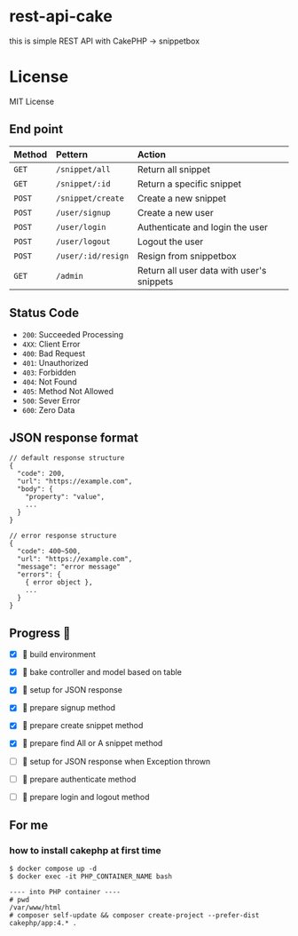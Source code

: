 # rest-api-cake
this is simple REST API with CakePHP -> snippetbox  

# License
MIT License



## End point
| Method | Pettern            | Action                                    |
|:-------|:-------------------|:------------------------------------------|
| `GET`  | `/snippet/all`     | Return all snippet                        |
| `GET`  | `/snippet/:id`     | Return a specific snippet                 |
| `POST` | `/snippet/create`  | Create a new snippet                      |
| `POST` | `/user/signup`     | Create a new user                         |
| `POST` | `/user/login`      | Authenticate and login the user           |
| `POST` | `/user/logout`     | Logout the user                           |
| `POST` | `/user/:id/resign` | Resign from snippetbox                    |                                          |
| `GET`  | `/admin`           | Return all user data with user's snippets |


## Status Code

- `200`: Succeeded Processing
- `4XX`: Client Error
- `400`: Bad Request
- `401`: Unauthorized
- `403`: Forbidden
- `404`: Not Found
- `405`: Method Not Allowed
- `500`: Sever Error
- `600`: Zero Data


## JSON response format

```
// default response structure
{
  "code": 200,
  "url": "https://example.com",
  "body": {
    "property": "value",
    ...
  }
}

// error response structure
{
  "code": 400~500,
  "url": "https://example.com",
  "message": "error message"
  "errors": {
    { error object },
    ...
  }
}
```


## Progress :gorilla:
- [x] :gorilla: build environment
- [x] :gorilla: bake controller and model based on table 
- [x] :gorilla: setup for JSON response
- [x] :gorilla: prepare signup method
- [x] :gorilla: prepare create snippet method
- [x] :gorilla: prepare find All or A snippet method
- [ ] :gorilla: setup for JSON response when Exception thrown
- [ ] :gorilla: prepare authenticate method
- [ ] :gorilla: prepare login and logout method



## For me
### how to install cakephp at first time 
```
$ docker compose up -d
$ docker exec -it PHP_CONTAINER_NAME bash

---- into PHP container ----
# pwd
/var/www/html
# composer self-update && composer create-project --prefer-dist cakephp/app:4.* .
```
